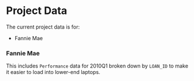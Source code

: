 # Project Data

The current project data is for:
- Fannie Mae

### Fannie Mae

This includes `Performance` data for 2010Q1 broken down by `LOAN_ID` to make it easier to load into lower-end laptops.
